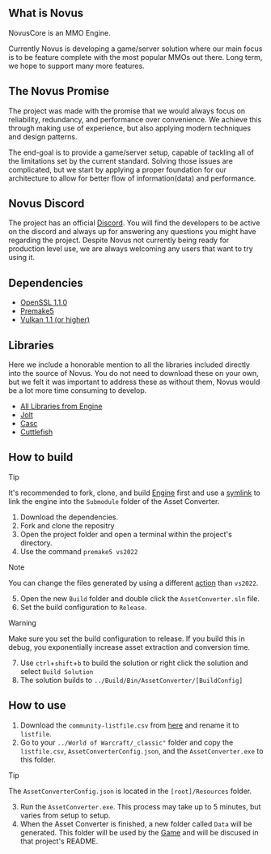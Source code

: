 ## What is Novus
NovusCore is an MMO Engine.

Currently Novus is developing a game/server solution where our main focus is to be feature complete with the most popular MMOs out there.
Long term, we hope to support many more features.

## The Novus Promise
The project was made with the promise that we would always focus on reliability, redundancy, and performance over convenience. We achieve this through making use of experience, but also applying modern techniques and design patterns.

The end-goal is to provide a game/server setup, capable of tackling all of the limitations set by the current standard. Solving those issues are complicated, but we start by applying a proper foundation for our architecture to allow for better flow of information(data) and performance.

## Novus Discord
The project has an official [Discord](https://discord.gg/gz6FMZa).
You will find the developers to be active on the discord and always up for answering any questions you might have regarding the project. Despite Novus not currently being ready for production level use, we are always welcoming any users that want to try using it.

## Dependencies
* [OpenSSL 1.1.0](https://www.openssl.org/source/)
* [Premake5](https://premake.github.io/)
* [Vulkan 1.1 (or higher)](https://vulkan.lunarg.com/)

## Libraries
Here we include a honorable mention to all the libraries included directly into the source of Novus. You do not need to download these on your own, but we felt it was important to address these as without them, Novus would be a lot more time consuming to develop.
- [All Libraries from Engine](https://github.com/novusengine/Engine)
- [Jolt](https://github.com/jrouwe/JoltPhysics)
- [Casc](https://github.com/heksesang/CascLib)
- [Cuttlefish](https://github.com/akb825/Cuttlefish)

## How to build
>[!TIP]
> It's recommended to fork, clone, and build [Engine](https://github.com/novusengine/Engine) first and use a [symlink](https://schinagl.priv.at/nt/hardlinkshellext/linkshellextension.html) to link the engine into the `Submodule` folder of the Asset Converter.
1. Download the dependencies.
2. Fork and clone the repositry
3. Open the project folder and open a terminal within the project's directory.
4. Use the command `premake5 vs2022`
> [!NOTE]
> You can change the files generated by using a different [action](https://premake.github.io/docs/using-premake) than `vs2022`.   
5. Open the new `Build` folder and double click the `AssetConverter.sln` file.
6. Set the build configuration to `Release`.
> [!WARNING]
> Make sure you set the build configuration to release. If you build this in debug, you exponentially increase asset extraction and conversion time.
7. Use `ctrl`+`shift`+`b` to build the solution or right click the solution and select `Build Solution`
8. The solution builds to `../Build/Bin/AssetConverter/[BuildConfig]`

## How to use
1. Download the `community-listfile.csv` from [here](https://github.com/wowdev/wow-listfile) and rename it to `listfile`.
2. Go to your `../World of Warcraft/_classic"` folder and copy the `listfile.csv`, `AssetConverterConfig.json`, and the `AssetConverter.exe` to this folder.
>[!TIP]
>The `AssetConverterConfig.json` is located in the `[root]/Resources` folder.
3. Run the `AssetConverter.exe`. This process may take up to 5 minutes, but varies from setup to setup.
4. When the Asset Converter is finished, a new folder called `Data` will be generated. This folder will be used by the [Game](https://github.com/novusengine/Game) and will be discused in that project's README.
